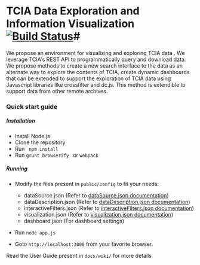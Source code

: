 # TCIA Data Exploration and Information Visualization [![Build Status](https://travis-ci.org/lastlegion/DataExplorer.svg?branch=master)](https://travis-ci.org/lastlegion/DataExplorer)#

We propose an environment for visualizing and exploring TCIA data . We leverage TCIA's REST API to programmatically query and download data. We propose methods to create a new search interface to the data as an alternate way to explore the contents of TCIA, create dynamic dashboards that can be extended to support the exploration of TCIA data using Javascript libraries like crossfilter and dc.js. This method is extendible to support data from other remote archives.


### Quick start guide ###

##### Installation

* Install Node.js
* Clone the repository
* Run ``` npm install```
* Run ```grunt browserify ``` or ```webpack```

##### Running

* Modify the files present in ```public/config``` to fit your needs:
    * dataSource.json (Refer to [dataSource.json documentation](https://bitbucket.org/BMI/interactive-data-exporation/wiki/dataSource.json))
    * dataDescription.json (Refer to [dataDescription.json documentation](https://bitbucket.org/BMI/interactive-data-exporation/wiki/dataDescription.json))
    * interactiveFilters.json (Refer to [interactiveFilters.json documentation](https://bitbucket.org/BMI/interactive-data-exporation/wiki/interactiveFilters.json))
    * visualization.json (Refer to [visualization.json documentation](https://bitbucket.org/BMI/interactive-data-exporation/wiki/visualization.json))
    * dashboard.json (For dashboard settings)

* Run ```node app.js```
* Goto ```http://localhost:3000``` from your favorite browser.

Read the User Guide present in ```docs/wiki/``` for more details
